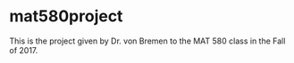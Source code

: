 # mat580project

This is the project given by Dr. von Bremen to the MAT 580 class in the Fall of 2017.

